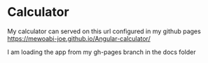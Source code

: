 # Calculator

My calculator can served on this url configured in my github pages
 https://mewoabi-joe.github.io/Angular-calculator/
 
I am loading the app from my gh-pages branch in the docs folder
